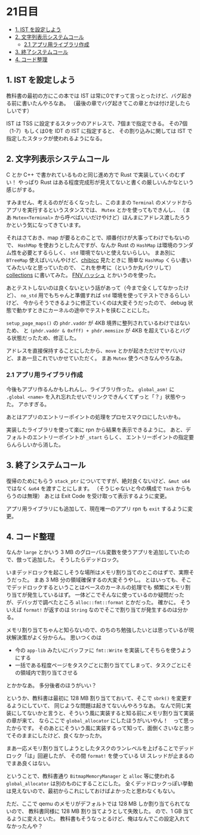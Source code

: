 # 21日目

<!-- mtoc-start -->

- [1. IST を設定しよう](#1-ist-を設定しよう)
- [2. 文字列表示システムコール](#2-文字列表示システムコール)
  - [2.1 アプリ用ライブラリ作成](#21-アプリ用ライブラリ作成)
- [3. 終了システムコール](#3-終了システムコール)
- [4. コード整理](#4-コード整理)

<!-- mtoc-end -->

## 1. IST を設定しよう

教科書の最初の方にこの本では IST は常に0ですって言っとったけど、バグ起きる前に書いたんやろなあ。
（最後の章でバグ起きてこの章とかは付け足したらしいです）

IST は TSS に設定するスタックのアドレスで、7個まで指定できる。
その7個（1-7）もしくは0を IDT の IST に指定すると、
その割り込みに関しては IST で指定したスタックが使われるようになる。

## 2. 文字列表示システムコール

C とか C++ で書かれているものと同じ進め方で Rust で実装していくのむずい！
やっぱり Rust はある程度完成形が見えてないと書くの厳しいんかなという感じがする。

すみません、考えるのがだるくなったし、このままの `Terminal` のメソッドからアプリを実行するというスタンスでは、
`Mutex` とかを使ってもできんし、
（まあ `Mutex<Terminal>` から呼べばいいだけやけど）ほんまにアドレス渡したろうかという気になってきています。

それはさておき、map が要るとのことで、順番付けが大事ってわけでもないので、
`HashMap` を使おうとしたんですが、なんか Rust の `HashMap` は環境のランダム性を必要とするらしく、
`std` 環境でないと使えないらしい。
まあ別に `BTreeMap` 使えばいいんやけど、[chibicc](https://github.com/rui314/chibicc) 見たときに
簡単な `HashMap` くらい書いてみたいなと思っていたので、
これを参考に（というか丸パクリして）[collections](../mikan-os/kernel/src/collections.rs) に書いてみた。
[FNV ハッシュ](https://en.wikipedia.org/wiki/Fowler%E2%80%93Noll%E2%80%93Vo_hash_function) とかいうのを使った。

あとテストしないのは良くないという話があって（今まで全くしてなかったけど）、
`no_std` 用でもちゃんと準備すれば `std` 環境を使ってテストできるらしいけど、
今からそうできるように修正ていくのは大変そうだったので、
debug 状態で動かすときにカーネルの途中でテストを挟むことにした。

`setup_page_maps()` の `phdr.vaddr` が 4KB 境界に整列されているわけではないため、
と `(phdr.vaddr & 0xfff) + phdr.memsize` が 4KB を超えているとバグる状態だったため、修正した。

アドレスを直接保持することにしたから、`move` とかが起きただけでヤバいけど、まあ一旦これでいかせていただく。
まあ `Mutex` 使うべきなんやろなあ。

### 2.1 アプリ用ライブラリ作成

今後もアプリ作るんかもしれんし、ライブラリ作った。
`global_asm!` に `.global <name>` を入れ忘れたせいでリンクできんくてずっと「？」状態やった。
アホすぎる。

あとはアプリのエントリーポイントの処理をプロセスマクロにしたいかも。

実装したライブラリを使って楽に rpn から結果を表示できるように。
あと、デフォルトのエントリーポイントが `_start` らしく、
エントリーポイントの指定要らんらしいから消した。

## 3. 終了システムコール

復帰のためにもらう `stack_ptr` についてですが、絶対良くないけど、`&mut u64` ではなく `&u64` を渡すことにします。
（そうじゃないと今の構成で `Task` からもらうのは無理）
あとは Exit Code を受け取って表示するように変更。

アプリ用ライブラリにも追加して、現在唯一のアプリ rpn も `exit` するように変更。

## 4. コード整理

なんか `large` とかいう 3 MB のグローバル変数を使うアプリを追加していたので、倣って追加した。
そうしたらデッドロック。

いまデッドロックを起こしそうな場所はメモリ割り当てのとこのはずで、実際そうだった。
まあ 3 MB 分の領域確保するの大変そうやし。
とはいっても、そこでデッドロックするということはベースのカーネルの処理でも
頻繁にメモリ割り当てが発生しているはず。
一体どこでそんなに使っているのか疑問だったが、デバッガで調べたところ `alloc::fmt::format` とかだった。
確かに。
そういえば `format!` が返すのは `String` なのでそこで割り当てが発生するのは分かる。

メモリ割り当てちゃんと知らないので、のちのち勉強したいとは思っているが現状解決策がよく分からん。
思いつくのは

- 今の `app-lib` みたいにバッファに `fmt::Write` を実装してそちらを使うようにする
- 一括である程度ページをタスクごとに割り当ててしまって、タスクごとにその領域内で割り当てさせる

とかかなあ。
多分後者のほうがいい？

というか、教科書は最初に 128 MB 割り当てておいて、そこで `sbrk()` を変更するようにしていて、
同じような問題は起きてないんやろうなあ。
なんで同じ実装にしてないかと言うと、そういう風に実装すると知る前にメモリ割り当て実装の章が来て、
ならここで `global_allocator` にしたほうがいいやん！　って思ったからです。
そのあとにそういう風に実装するって知って、面倒くさいなと思ってそのままにしたけど、良くなかったか。

まあ一応メモリ割り当てしようとしたタスクのランレベルを上げることでデッドロック「は」回避したが、
その間 `format!` を使っている UI スレッドが止まるのでまあ良くはない。

ということで、教科書通り `BitmapMemoryManager` と
`alloc` 等に使われる `global_allocator` は別のものにすることにした。
全くデッドロックっぽい挙動は見えないので、最初からこれにしておけばよかったと思わなくもない。

ただ、ここで qemu のメモリがデフォルトでは 128 MB しか割り当てられてないので、
教科書同様に 128 MB 割り当てようとして失敗した。
ので、1 GB 当てるように変えといた。
教科書もそうなっとるけど、俺はなんでこの設定入れてなかったんや？
